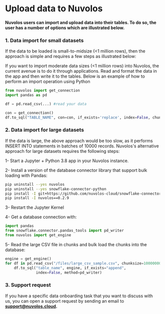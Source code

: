 # Upload data to Nuvolos

#### Nuvolos users can import and upload data into their tables. To do so, the user has a number of options which are illustrated below.

### **1. Data import for small datasets**

If the data to be loaded is small-to-midsize \(&lt;1 million rows\), then the approach is simple and requires a few steps as illustrated below:

If you want to import moderate data sizes  \(&lt;1 million rows\) into Nuvolos, the current avenue is to do it through applications. Read and format the data in the app and then write it to the tables. Below is an example of how to perform an import operation using Python

```python
from nuvolos import get_connection
import pandas as pd

df = pd.read_csv(...) #read your data

con = get_connection()
df.to_sql("TABLE_NAME", con=con, if_exists='replace', index=False, chunksize=10000)
```

### **2. Data import for large datasets**

If the data is large,  the above approach would be too slow, as it performs INSERT INTO statements in batches of 10000 records. Nuvolos's alternative approach for large datasets requires the following steps:

1- Start a Jupyter + Python 3.8 app in your Nuvolos instance.

2- Install a version of the database connector library that support bulk loading with Pandas:

```bash
pip uninstall --yes nuvolos
pip uninstall --yes snowflake-connector-python
pip install -I git+https://github.com/nuvolos-cloud/snowflake-connector-python.git#egg=snowflake-connector-python[pandas]
pip install -I nuvolos==0.2.9
```

3- Restart the Jupyter Kernel

4- Get a database connection with:

```python
import pandas
from snowflake.connector.pandas_tools import pd_writer
from nuvolos import get_engine
```

5- Read the large CSV file in chunks and bulk load the chunks into the database:

```python
engine = get_engine()
for df in pd.read_csv("/files/large_csv_sample.csv", chunksize=10000000):
    df.to_sql("table_name", engine, if_exists="append", 
              index=False, method=pd_writer)
```

### 3. Support request

If you have a specific data onboarding task that you want to discuss with us, you can open a support request by sending an email to **support@nuvolos.cloud.**


